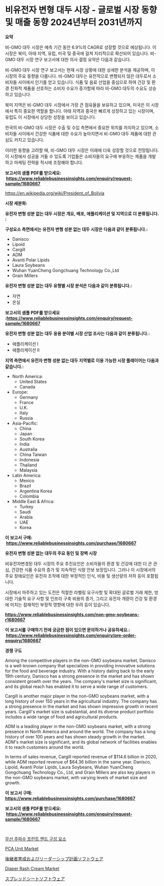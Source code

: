 <p><h1>비유전자 변형 대두 시장 - 글로벌 시장 동향 및 매출 동향 2024년부터 2031년까지</h1></p><p><strong>요약</strong></p>
<p><p>비-GMO 대두 시장은 예측 기간 동안 6.9%의 CAGR로 성장할 것으로 예상됩니다. 이 시장은 북미, 아태 지역, 유럽, 미국 및 중국에 걸쳐 지리적으로 확산되어 있습니다. 비-GMO 대두 시장 연구 보고서에 대한 의사 결정 요약은 다음과 같습니다. </p><p>비-GMO 대두 시장 연구 보고서는 현재 시장 상황에 대한 상세한 분석을 제공하며, 이 시장의 주요 동향을 다룹니다. 비-GMO 대두는 유전적으로 변형되지 않은 대두로서 소비자들 사이에서 인기를 얻고 있습니다. 식품 및 음료 산업을 중심으로 하여 건강 및 환경 친화적 제품을 선호하는 소비자 수요가 증가함에 따라 비-GMO 대두의 수요도 상승하고 있습니다.</p><p>북미 지역은 비-GMO 대두 시장에서 가장 큰 점유율을 보유하고 있으며, 미국은 이 시장에서 특히 중요한 역할을 합니다. 아태 지역과 중국은 빠르게 성장하고 있는 시장이며, 유럽도 이 시장에서 상당한 성장을 보이고 있습니다.</p><p>한국의 비-GMO 대두 시장은 수출 및 수입 측면에서 중요한 위치를 차지하고 있으며, 소비자들 사이에서 건강한 식품에 대한 수요가 높아지면서 비-GMO 대두 제품에 대한 관심도 커지고 있습니다.</p><p>이러한 동향을 고려할 때, 비-GMO 대두 시장은 미래에 더욱 성장할 것으로 전망됩니다. 이 시장에서 성공을 거둘 수 있도록 기업들은 소비자들의 요구에 부응하는 제품을 개발하고 마케팅 전략을 적시에 조정해야 합니다.</p></p>
<p><strong>보고서의 샘플 PDF를 받으세요: &nbsp;<a href="https://www.reliablebusinessinsights.com/enquiry/request-sample/1680667">https://www.reliablebusinessinsights.com/enquiry/request-sample/1680667</a></strong></p>
<p><a href="https://en.wikipedia.org/wiki/President_of_Bolivia">https://en.wikipedia.org/wiki/President_of_Bolivia</a></p>
<p><strong>시장 세분화:</strong></p>
<p><strong> 유전자 변형 성분 없는 대두 시장은 개요, 배포, 애플리케이션 및 지역으로 더 분류됩니다. :</strong></p>
<p><strong>구성요소 측면에서는 유전자 변형 성분 없는 대두 시장은 다음과 같이 분류됩니다.:</strong></p>
<p><ul><li>Danisco</li><li>Lipoid</li><li>Cargill</li><li>ADM</li><li>Avanti Polar Lipids</li><li>Laura Soybeans</li><li>Wuhan YuanCheng Gongchuang Technology Co.,Ltd</li><li>Grain Millers</li></ul></p>
<p><strong> 유전자 변형 성분 없는 대두 유형별 시장 분석은 다음과 같이 분류됩니다.:</strong></p>
<p><ul><li>자연</li><li>온실</li></ul></p>
<p><strong>보고서의 샘플 PDF를 받으세요 :<a href="https://www.reliablebusinessinsights.com/enquiry/request-sample/1680667">https://www.reliablebusinessinsights.com/enquiry/request-sample/1680667</a></strong></p>
<p><strong> 유전자 변형 성분 없는 대두 응용 분야별 시장 산업 조사는 다음과 같이 분류됩니다.:</strong></p>
<p><ul><li>애플리케이션 I</li><li>애플리케이션 II</li></ul></p>
<p><strong>지역 측면에서 유전자 변형 성분 없는 대두 지역별로 이용 가능한 시장 플레이어는 다음과 같습니다.:</strong></p>
<p><ul>
    <li>
        North America:
        <ul>
            <li>United States</li>
            <li>Canada</li>
        </ul>
    </li>
    <li>
        Europe:
        <ul>
            <li>Germany</li>
            <li>France</li>
            <li>U.K.</li>
            <li>Italy</li>
            <li>Russia</li>
        </ul>
    </li>
    <li>
        Asia-Pacific:
        <ul>
            <li>China</li>
            <li>Japan</li>
            <li>South Korea</li>
            <li>India</li>
            <li>Australia</li>
            <li>China Taiwan</li>
            <li>Indonesia</li>
            <li>Thailand</li>
            <li>Malaysia</li>
        </ul>
    </li>
    <li>
        Latin America:
        <ul>
            <li>Mexico</li>
            <li>Brazil</li>
            <li>Argentina Korea</li>
            <li>Colombia</li>
        </ul>
    </li>
    <li>
        Middle East & Africa:
        <ul>
            <li>Turkey</li>
            <li>Saudi</li>
            <li>Arabia</li>
            <li>UAE</li>
            <li>Korea</li>
        </ul>
    </li>
    </ul></p>
<p><strong>이 보고서 구매: &nbsp;<a href="https://www.reliablebusinessinsights.com/purchase/1680667">https://www.reliablebusinessinsights.com/purchase/1680667</a></strong></p>
<p><strong>유전자 변형 성분 없는 대두의 주요 동인 및 장벽 시장</strong></p>
<p><p>비유전자변경된 대두 시장의 주요 추진요인은 소비자들의 환경 및 건강에 대한 더 큰 관심, 건강한 식품 수요의 증가 및 지속적인 식량 안보 보장입니다. 그러나 이 시장에서의 주요 장애요인은 유전자 조작에 대한 부정적인 인식, 비용 및 생산량의 저하 등이 포함됩니다.</p><p>시장에서 마주하고 있는 도전은 적절한 라벨링 요구사항 및 확대된 글로벌 거래 제한, 방대한 기술적 요구 사항 및 인프라 구축 비용의 증가, 그리고 유전자 개량이 건강 및 환경에 미치는 잠재적인 부정적 영향에 대한 우려 등이 있습니다.</p></p>
<p><strong><a href="https://www.reliablebusinessinsights.com/non-gmo-soybeans-r1680667">https://www.reliablebusinessinsights.com/non-gmo-soybeans-r1680667</a></strong></p>
<p><strong>이 보고서를 구매하기 전에 궁금한 점이 있으면 문의하거나 공유하세요.: &nbsp;<a href="https://www.reliablebusinessinsights.com/enquiry/pre-order-enquiry/1680667">https://www.reliablebusinessinsights.com/enquiry/pre-order-enquiry/1680667</a></strong></p>
<p><strong>경쟁 구도</strong></p>
<p><p>Among the competitive players in the non-GMO soybeans market, Danisco is a well-known company that specializes in providing innovative solutions for the food and beverage industry. With a history dating back to the early 19th century, Danisco has a strong presence in the market and has shown consistent growth over the years. The company's market size is significant, and its global reach has enabled it to serve a wide range of customers.</p><p>Cargill is another major player in the non-GMO soybeans market, with a long history of over 150 years in the agricultural industry. The company has a strong presence in the market and has shown impressive growth in recent years. Cargill's market size is substantial, and its diverse product portfolio includes a wide range of food and agricultural products.</p><p>ADM is a leading player in the non-GMO soybeans market, with a strong presence in North America and around the world. The company has a long history of over 100 years and has shown steady growth in the market. ADM's market size is significant, and its global network of facilities enables it to reach customers around the world.</p><p>In terms of sales revenue, Cargill reported revenue of $114.6 billion in 2020, while ADM reported revenue of $64.36 billion in the same year. Danisco, Lipoid, Avanti Polar Lipids, Laura Soybeans, Wuhan YuanCheng Gongchuang Technology Co., Ltd, and Grain Millers are also key players in the non-GMO soybeans market, with varying levels of market size and growth.</p></p>
<p><strong>이 보고서 구매: &nbsp; <a href="https://www.reliablebusinessinsights.com/purchase/1680667">https://www.reliablebusinessinsights.com/purchase/1680667</a></strong></p>
<p><strong>보고서의 샘플 PDF를 받으세요: &nbsp;<a href="https://www.reliablebusinessinsights.com/enquiry/request-sample/1680667">https://www.reliablebusinessinsights.com/enquiry/request-sample/1680667</a></strong><strong></strong></p>
<p>&nbsp;</p>
<p><p><a href="https://github.com/hzumrdvas204296/Market-Research-Report-List-2/blob/main/8708752149079.md">무선 주파수 프런트 엔드 구성 요소</a></p><p><a href="https://issuu.com/reportprime-2/docs/pca-unit-market-size-2030.pptx">PCA Unit Market</a></p><p><a href="https://github.com/LizaHeller2023/Market-Research-Report-List-1/blob/main/6628746141219.md">後継者育成およびリーダーシップ計画ソフトウェア</a></p><p><a href="https://github.com/kulaberyasin52/Market-Research-Report-List-1/blob/main/diaper-rash-cream-market.md">Diaper Rash Cream Market</a></p><p><a href="https://github.com/jkjreqjscoxx7/Market-Research-Report-List-2/blob/main/9761384141220.md">スプレッドシートソフトウェア</a></p></p>